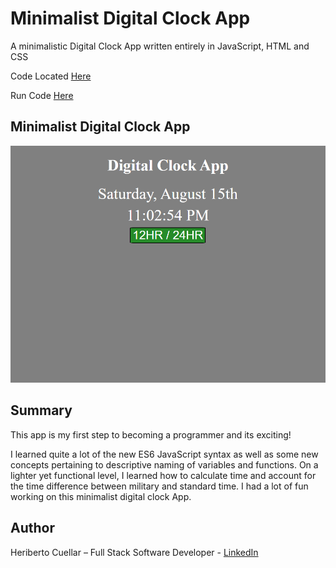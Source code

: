 #  Minimalist Digital Clock App
A minimalistic Digital Clock App written entirely in JavaScript, HTML and CSS

Code Located [Here](https://github.com/hcuellar-coder/DigitalClockApp)

Run Code [Here](https://codepen.io/hcuellar-coder/pen/abNmdGG)

## Minimalist Digital Clock App

![Digital Clock App](./images/digitalClockApp.png)

## Summary
This app is my first step to becoming a programmer and its exciting!

I learned quite a lot of the new ES6 JavaScript syntax as well as some new concepts pertaining to descriptive naming of variables and functions. On a lighter yet functional level, I learned how to calculate time and account for the time difference between military and standard time. I had a lot of fun working on this minimalist digital clock App.

## Author
Heriberto Cuellar – Full Stack Software Developer - [LinkedIn](linkedin.com/in/heriberto-c-5aa11952)